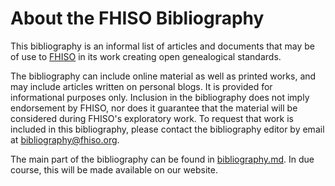 About the FHISO Bibliography
============================

This bibliography is an informal list of articles and documents that may
be of use to [FHISO](http://fhiso.org/) in its work creating open
genealogical standards.

The bibliography can include online material as well as printed works,
and may include articles written on personal blogs.  It is provided for
informational purposes only.  Inclusion in the bibliography does not
imply endorsement by FHISO, nor does it guarantee that the material will
be considered during FHISO's exploratory work.  To request that work is
included in this bibliography, please contact the bibliography editor by
email at <bibliography@fhiso.org>.

The main part of the bibliography can be found in
[bibliography.md](bibliography.md).  In due course, this will be made
available on our website.
